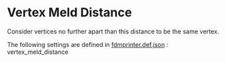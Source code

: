 # Vertex Meld Distance

Consider vertices no further apart than this distance to be the same vertex.


The following settings are defined in [fdmprinter.def.json](https://github.com/smartavionics/Cura/blob/mb-master/resources/definitions/fdmprinter.def.json) : vertex_meld_distance


